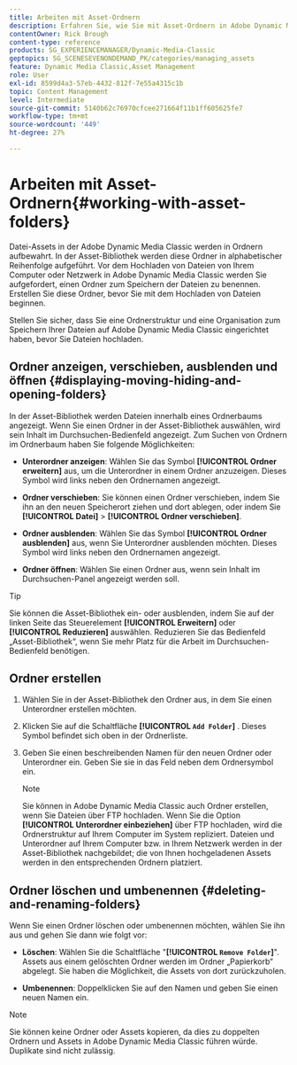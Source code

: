 ```yaml
---
title: Arbeiten mit Asset-Ordnern
description: Erfahren Sie, wie Sie mit Asset-Ordnern in Adobe Dynamic Media Classic arbeiten.
contentOwner: Rick Brough
content-type: reference
products: SG_EXPERIENCEMANAGER/Dynamic-Media-Classic
geptopics: SG_SCENESEVENONDEMAND_PK/categories/managing_assets
feature: Dynamic Media Classic,Asset Management
role: User
exl-id: 8599d4a3-57eb-4432-812f-7e55a4315c1b
topic: Content Management
level: Intermediate
source-git-commit: 5140b62c76970cfcee271664f11b1ff605625fe7
workflow-type: tm+mt
source-wordcount: '449'
ht-degree: 27%

---
```


# Arbeiten mit Asset-Ordnern{#working-with-asset-folders}

Datei-Assets in der Adobe Dynamic Media Classic werden in Ordnern aufbewahrt. In der Asset-Bibliothek werden diese Ordner in alphabetischer Reihenfolge aufgeführt. Vor dem Hochladen von Dateien von Ihrem Computer oder Netzwerk in Adobe Dynamic Media Classic werden Sie aufgefordert, einen Ordner zum Speichern der Dateien zu benennen. Erstellen Sie diese Ordner, bevor Sie mit dem Hochladen von Dateien beginnen.

Stellen Sie sicher, dass Sie eine Ordnerstruktur und eine Organisation zum Speichern Ihrer Dateien auf Adobe Dynamic Media Classic eingerichtet haben, bevor Sie Dateien hochladen.

## Ordner anzeigen, verschieben, ausblenden und öffnen {#displaying-moving-hiding-and-opening-folders}

In der Asset-Bibliothek werden Dateien innerhalb eines Ordnerbaums angezeigt. Wenn Sie einen Ordner in der Asset-Bibliothek auswählen, wird sein Inhalt im Durchsuchen-Bedienfeld angezeigt. Zum Suchen von Ordnern im Ordnerbaum haben Sie folgende Möglichkeiten:

* **Unterordner anzeigen**: Wählen Sie das Symbol **[!UICONTROL Ordner erweitern]** aus, um die Unterordner in einem Ordner anzuzeigen. Dieses Symbol wird links neben den Ordnernamen angezeigt.

* **Ordner verschieben**: Sie können einen Ordner verschieben, indem Sie ihn an den neuen Speicherort ziehen und dort ablegen, oder indem Sie **[!UICONTROL Datei]** > **[!UICONTROL Ordner verschieben]**.

* **Ordner ausblenden**: Wählen Sie das Symbol **[!UICONTROL Ordner ausblenden]** aus, wenn Sie Unterordner ausblenden möchten. Dieses Symbol wird links neben den Ordnernamen angezeigt.

* **Ordner öffnen**: Wählen Sie einen Ordner aus, wenn sein Inhalt im Durchsuchen-Panel angezeigt werden soll.

>[!TIP]
>
>Sie können die Asset-Bibliothek ein- oder ausblenden, indem Sie auf der linken Seite das Steuerelement **[!UICONTROL Erweitern]** oder **[!UICONTROL Reduzieren]** auswählen. Reduzieren Sie das Bedienfeld „Asset-Bibliothek“, wenn Sie mehr Platz für die Arbeit im Durchsuchen-Bedienfeld benötigen.

## Ordner erstellen

1. Wählen Sie in der Asset-Bibliothek den Ordner aus, in dem Sie einen Unterordner erstellen möchten.
1. Klicken Sie auf die Schaltfläche **[!UICONTROL `Add Folder`]** . Dieses Symbol befindet sich oben in der Ordnerliste.
1. Geben Sie einen beschreibenden Namen für den neuen Ordner oder Unterordner ein. Geben Sie sie in das Feld neben dem Ordnersymbol ein.

   >[!NOTE]
   >
   >Sie können in Adobe Dynamic Media Classic auch Ordner erstellen, wenn Sie Dateien über FTP hochladen. Wenn Sie die Option **[!UICONTROL Unterordner einbeziehen]** über FTP hochladen, wird die Ordnerstruktur auf Ihrem Computer im System repliziert. Dateien und Unterordner auf Ihrem Computer bzw. in Ihrem Netzwerk werden in der Asset-Bibliothek nachgebildet; die von Ihnen hochgeladenen Assets werden in den entsprechenden Ordnern platziert.

## Ordner löschen und umbenennen {#deleting-and-renaming-folders}

Wenn Sie einen Ordner löschen oder umbenennen möchten, wählen Sie ihn aus und gehen Sie dann wie folgt vor:

* **Löschen**: Wählen Sie die Schaltfläche &quot;**[!UICONTROL `Remove Folder`]**&quot;. Assets aus einem gelöschten Ordner werden im Ordner „Papierkorb“ abgelegt. Sie haben die Möglichkeit, die Assets von dort zurückzuholen.

* **Umbenennen**: Doppelklicken Sie auf den Namen und geben Sie einen neuen Namen ein.

>[!NOTE]
>
>Sie können keine Ordner oder Assets kopieren, da dies zu doppelten Ordnern und Assets in Adobe Dynamic Media Classic führen würde. Duplikate sind nicht zulässig.
